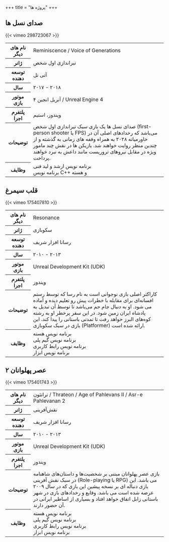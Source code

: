 +++
title = "پروژه ها"
+++

<div class="portfolio">
    <div class="project">
        <div class="title">
            <h2>صدای نسل ها</h2>
        </div>
        <div class="trailer">
        {{< vimeo 298723067 >}}
        </div>
        <div class="extra-info">
            <table class="table table-hover">
                <tbody>
                    <tr>
                        <th>
                            نام های دیگر
                        </th>
                        <td>
                            Reminiscence / Voice of Generations
                        </td>
                    </tr>
                    <tr>
                        <th>
                            ژانر
                        </th>
                        <td>
                            تیراندازی اول شخص
                        </td>
                    </tr>
                    <tr>
                        <th>
                            توسعه دهنده
                        </th>
                        <td>
                            آتی تل
                        </td>
                    </tr>
                    <tr>
                        <th>
                            سال
                        </th>
                        <td>
                            ۲۰۱۷ - ۲۰۱۸
                        </td>
                    </tr>
                    <tr>
                        <th>
                            موتور بازی
                        </th>
                        <td>
                            آنریل انجین ۴ / Unreal Engine 4
                        </td>
                    </tr>
                    <tr>
                        <th>
                            پلتفرم اجرا
                        </th>
                        <td>
                            ویندوز، استیم
                        </td>
                    </tr>
                    <tr>
                        <th>
                            توضیحات
                        </th>
                        <td>
                            صدای نسل ها یک بازی سبک تیراندازی اول شخص (first-person shooter یا FPS) می‌باشد که رخدادهای اصلی آن در خاورمیانه ۲۰۲۸ به همراه وقفه های زمانی به گذشته و از چندین منظر روایت خواهند شد. بازیکن ها در نقش چند مامور ویژه در مقابل نیروهای تروریست مانند داعش به نبرد خواهند پرداخت.
                        </td>
                    </tr>
                    <tr>
                        <th>
                            وظایف
                        </th>
                        <td>
                            برنامه نویس ارشد و لید فنی<br />
                            برنامه نویس C++ و هسته<br />
                        </td>
                    </tr>
                </tbody>
            </table>
        </div>
    </div>
    <div class="project">
        <div class="title">
            <h2>قلب سیمرغ</h2>
        </div>
        <div class="trailer">
        {{< vimeo 175407810 >}}
        </div>
        <div class="extra-info">
            <table class="table table-hover">
                <tbody>
                    <tr>
                        <th>
                            نام های دیگر
                        </th>
                        <td>
                            Resonance
                        </td>
                    </tr>
                    <tr>
                        <th>
                            ژانر
                        </th>
                        <td>
                            سکوبازی
                        </td>
                    </tr>
                    <tr>
                        <th>
                            توسعه دهنده
                        </th>
                        <td>
                            رسانا افزار شریف
                        </td>
                    </tr>
                    <tr>
                        <th>
                            سال
                        </th>
                        <td>
                            ۲۰۱۰ - ۲۰۱۳
                        </td>
                    </tr>
                    <tr>
                        <th>
                            موتور بازی
                        </th>
                        <td>
                            Unreal Development Kit (UDK)
                        </td>
                    </tr>
                    <tr>
                        <th>
                            پلتفرم اجرا
                        </th>
                        <td>
                            ویندوز
                        </td>
                    </tr>
                    <tr>
                        <th>
                            توضیحات
                        </th>
                        <td>
                            کاراکتر اصلی بازی نوجوانی است به نام رسا که توسط رستم افسانه‌ای برای مقابله با خطرات پیش رو تعلیم دیده و آماده می شود. او به دنبال جام جم می‌باشد تا توسط آن تبدیل به پادشاه ایران زمین شود. در این سفر پرخطر او به رشته کوه‌های البرز خواهد رفت تا تمدنی باستانی را پیدا کند. این بازی در سبک سکوبازی (Platformer) ارائه شده است.
                        </td>
                    </tr>
                    <tr>
                        <th>
                            وظایف
                        </th>
                        <td>
                            برنامه نویس هسته<br />
                            برنامه نویس گیم پلی<br />
                            برنامه نویس رابط کاربری<br />
                            برنامه نویس ابزار<br />
                        </td>
                    </tr>
                </tbody>
            </table>
        </div>
    </div>
    <div class="project">
        <div class="title">
            <h2>عصر پهلوانان ۲</h2>
        </div>
        <div class="trailer">
        {{< vimeo 175401743 >}}
        </div>
        <div class="extra-info">
            <table class="table table-hover">
                <tbody>
                    <tr>
                        <th>
                            نام های دیگر
                        </th>
                        <td>
                            تراتئون / Thrateon / Age of Pahlevans II / Asr-e Pahlevanan 2
                        </td>
                    </tr>
                    <tr>
                        <th>
                            ژانر
                        </th>
                        <td>
                            نقش‌آفرینی
                        </td>
                    </tr>
                    <tr>
                        <th>
                            توسعه دهنده
                        </th>
                        <td>
                            رسانا افزار شریف
                        </td>
                    </tr>
                    <tr>
                        <th>
                            سال
                        </th>
                        <td>
                            ۲۰۱۰ - ۲۰۱۳
                        </td>
                    </tr>
                    <tr>
                        <th>
                            موتور بازی
                        </th>
                        <td>
                            Unreal Development Kit (UDK)
                        </td>
                    </tr>
                    <tr>
                        <th>
                            پلتفرم اجرا
                        </th>
                        <td>
                            ویندوز
                        </td>
                    </tr>
                    <tr>
                        <th>
                            توضیحات
                        </th>
                        <td>
                            بازی عصر پهلوانان مبتنی بر شخصیت‌ها و داستان‌های شاهنامه در سبک نقش آفرینی (Role-playing یا RPG) می باشد. این بازی دنباله ای بر نسخه پیشین این بازی که در سال ۲۰۰۹ عرضه شده است می باشد. وقایع و رخدادهای بازی در شهر باستانی زابل اتفاق خواهد افتاد و بسیاری از اساطیر ایرانی در آن حضور دارند.
                        </td>
                    </tr>
                    <tr>
                        <th>
                            وظایف
                        </th>
                        <td>
                            برنامه نویس هسته<br />
                            برنامه نویس گیم پلی<br />
                            برنامه نویس رابط کاربری<br />
                            برنامه نویس ابزار<br />
                        </td>
                    </tr>
                </tbody>
            </table>
        </div>
    </div>
</div>
